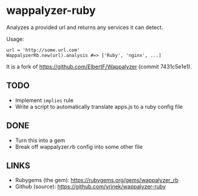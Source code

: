 wappalyzer-ruby
===============

Analyzes a provided url and returns any services it can detect.

Usage:

    url = 'http://some.url.com'
    WappalyzerRb.new(url).analysis #=> ['Ruby', 'nginx', ...]

It is a fork of https://github.com/ElbertF/Wappalyzer (commit 7431c5e1e1).

TODO
----

* Implement `implies` rule
* Write a script to automatically translate apps.js to a ruby config file

DONE
----

* Turn this into a gem
* Break off wappalyzer.rb config into some other file

LINKS
-----

* Rubygems (the gem): https://rubygems.org/gems/wappalyzer_rb
* Github (source): https://github.com/vrinek/wappalyzer-ruby
